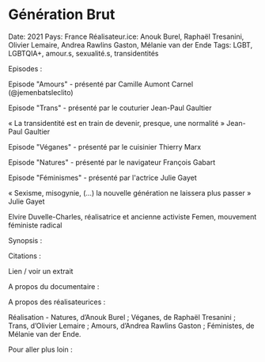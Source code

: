 # Génération Brut

Date: 2021
Pays: France
Réalisateur.ice: Anouk Burel, Raphaël Tresanini, Olivier Lemaire, Andrea Rawlins Gaston, Mélanie van der Ende
Tags: LGBT, LGBTQIA+, amour.s, sexualité.s, transidentités

Episodes : 

Episode "Amours" - présenté par Camille Aumont Carnel (@jemenbatsleclito)

Episode "Trans" - présenté par le couturier Jean-Paul Gaultier 

« La transidentité est en train de devenir, presque, une normalité » Jean-Paul Gaultier

Episode "Véganes" - présenté par le cuisinier Thierry Marx

Episode "Natures" - présenté par le navigateur François Gabart

Episode "Féminismes" - présenté par l'actrice Julie Gayet

« Sexisme, misogynie, (…) la nouvelle génération ne laissera plus passer » Julie Gayet

Elvire Duvelle-Charles, réalisatrice et ancienne activiste Femen, mouvement féministe radical

Synopsis : 

Citations : 

Lien / voir un extrait 

A propos du documentaire : 

A propos des réalisateurices : 

Réalisation - Natures, d’Anouk Burel ; Véganes, de Raphaël Tresanini ; Trans, d’Olivier Lemaire ; Amours, d’Andrea Rawlins Gaston ; Féministes, de Mélanie van der Ende.

Pour aller plus loin :